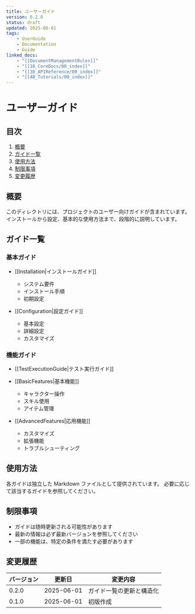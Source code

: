 ```yaml
---
title: ユーザーガイド
version: 0.2.0
status: draft
updated: 2025-06-01
tags:
    - UserGuide
    - Documentation
    - Guide
linked_docs:
    - "[[DocumentManagementRules]]"
    - "[[10_CoreDocs/00_index]]"
    - "[[30_APIReference/00_index]]"
    - "[[40_Tutorials/00_index]]"
---
```


# ユーザーガイド

## 目次

1. [概要](#概要)
2. [ガイド一覧](#ガイド一覧)
3. [使用方法](#使用方法)
4. [制限事項](#制限事項)
5. [変更履歴](#変更履歴)

## 概要

このディレクトリには、プロジェクトのユーザー向けガイドが含まれています。
インストールから設定、基本的な使用方法まで、段階的に説明しています。

## ガイド一覧

### 基本ガイド

-   [[Installation|インストールガイド]]

    -   システム要件
    -   インストール手順
    -   初期設定

-   [[Configuration|設定ガイド]]
    -   基本設定
    -   詳細設定
    -   カスタマイズ

### 機能ガイド

-   [[TestExecutionGuide|テスト実行ガイド]]

-   [[BasicFeatures|基本機能]]

    -   キャラクター操作
    -   スキル使用
    -   アイテム管理

-   [[AdvancedFeatures|応用機能]]
    -   カスタマイズ
    -   拡張機能
    -   トラブルシューティング

## 使用方法

各ガイドは独立した Markdown ファイルとして提供されています。
必要に応じて該当するガイドを参照してください。

## 制限事項

-   ガイドは随時更新される可能性があります
-   最新の情報は必ず最新バージョンを参照してください
-   一部の機能は、特定の条件を満たす必要があります

## 変更履歴

| バージョン | 更新日     | 変更内容                 |
| ---------- | ---------- | ------------------------ |
| 0.2.0      | 2025-06-01 | ガイド一覧の更新と構造化 |
| 0.1.0      | 2025-06-01 | 初版作成                 |

